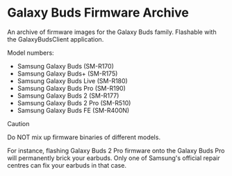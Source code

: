 # Galaxy Buds Firmware Archive
An archive of firmware images for the Galaxy Buds family. Flashable with the GalaxyBudsClient application.

Model numbers:
* Samsung Galaxy Buds (SM-R170)
* Samsung Galaxy Buds+ (SM-R175)
* Samsung Galaxy Buds Live (SM-R180)
* Samsung Galaxy Buds Pro (SM-R190)
* Samsung Galaxy Buds 2 (SM-R177)
* Samsung Galaxy Buds 2 Pro (SM-R510)
* Samsung Galaxy Buds FE (SM-R400N)


> [!CAUTION]
> Do NOT mix up firmware binaries of different models.
>
> For instance, flashing Galaxy Buds 2 Pro firmware onto the Galaxy Buds Pro will permanently brick your earbuds. Only one of Samsung's official repair centres can fix your earbuds in that case.
